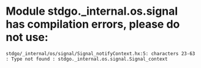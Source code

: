 # Module stdgo._internal.os.signal has compilation errors, please do not use:
```
stdgo/_internal/os/signal/Signal_notifyContext.hx:5: characters 23-63 : Type not found : stdgo._internal.os.signal.Signal_context

```

